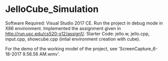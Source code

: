 # JelloCube_Simulation

Software Required: Visual Studio 2017 CE.
Run the project in debug mode in X86 environment.
Implemented the assignment given in http://run.usc.edu/cs520-s12/assign1/.
Starter Code: jello.w, jello.cpp, input.cpp, showcube.cpp (intial environment creation with cube).

For the demo of the working model of the project, see 'ScreenCapture_6-18-2017 9.56.56 AM.wmv'. 

